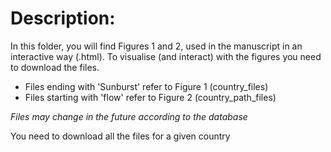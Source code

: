 # Description:

In this folder, you will find Figures 1 and 2, used in the manuscript in an interactive way (.html). To visualise (and interact) with the figures you need to download the files.

- Files ending with 'Sunburst' refer to Figure 1 (country_files)
- Files starting with 'flow' refer to Figure 2 (country_path_files)

_Files may change in the future according to the database_

You need to download all the files for a given country
